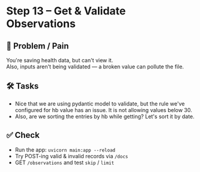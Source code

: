 Step 13 – Get & Validate Observations
=====================================

💭 Problem / Pain  
-----------------
You're saving health data, but can't view it.  
Also, inputs aren't being validated — a broken value can pollute the file.

🛠️ Tasks  
---------
- Nice that we are using pydantic model to validate, but the rule we've configured for hb value has an issue. It is not allowing values below 30.
- Also, are we sorting the entries by hb while getting? Let's sort it by date.

✅ Check  
--------
- Run the app: `uvicorn main:app --reload`
- Try POST-ing valid & invalid records via `/docs`
- GET `/observations` and test `skip` / `limit`
